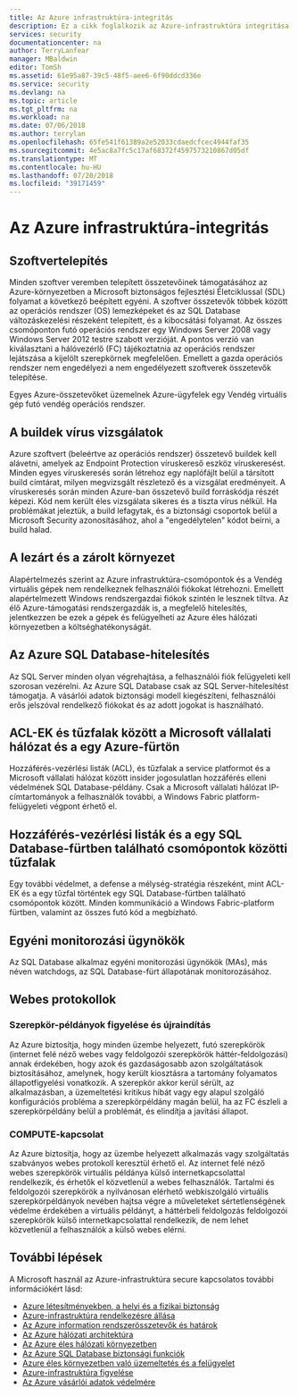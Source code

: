 ```yaml
---
title: Az Azure infrastruktúra-integritás
description: Ez a cikk foglalkozik az Azure-infrastruktúra integritása.
services: security
documentationcenter: na
author: TerryLanfear
manager: MBaldwin
editor: TomSh
ms.assetid: 61e95a87-39c5-48f5-aee6-6f90ddcd336e
ms.service: security
ms.devlang: na
ms.topic: article
ms.tgt_pltfrm: na
ms.workload: na
ms.date: 07/06/2018
ms.author: terrylan
ms.openlocfilehash: 65fe541f61389a2e52033cdaedcfcec4944faf35
ms.sourcegitcommit: 4e5ac8a7fc5c17af68372f4597573210867d05df
ms.translationtype: MT
ms.contentlocale: hu-HU
ms.lasthandoff: 07/20/2018
ms.locfileid: "39171459"
---
```

# <a name="azure-infrastructure-integrity"></a>Az Azure infrastruktúra-integritás

## <a name="software-installation"></a>Szoftvertelepítés
Minden szoftver veremben telepített összetevőinek támogatásához az Azure-környezetben a Microsoft biztonságos fejlesztési Életciklussal (SDL) folyamat a következő beépített egyéni. A szoftver összetevők többek között az operációs rendszer (OS) lemezképeket és az SQL Database változáskezelési részeként telepített, és a kibocsátási folyamat. Az összes csomóponton futó operációs rendszer egy Windows Server 2008 vagy Windows Server 2012 testre szabott verzióját. A pontos verzió van kiválasztani a hálóvezérlő (FC) tájékoztatnia az operációs rendszer lejátszása a kijelölt szerepkörnek megfelelően. Emellett a gazda operációs rendszer nem engedélyezi a nem engedélyezett szoftverek összetevők telepítése.

Egyes Azure-összetevőket üzemelnek Azure-ügyfelek egy Vendég virtuális gép futó vendég operációs rendszer.

## <a name="virus-scans-on-builds"></a>A buildek vírus vizsgálatok
Azure szoftvert (beleértve az operációs rendszer) összetevő buildek kell alávetni, amelyek az Endpoint Protection víruskereső eszköz víruskeresést. Minden egyes víruskeresés során létrehoz egy naplófájlt belül a társított build címtárat, milyen megvizsgált részletező és a vizsgálat eredményeit. A víruskeresés során minden Azure-ban összetevő build forráskódja részét képezi. Kód nem került éles vizsgálata sikeres és a tiszta vírus nélkül. Ha problémákat jeleztük, a build lefagytak, és a biztonsági csoportok belül a Microsoft Security azonosításához, ahol a "engedélytelen" kódot beírni, a build halad.

## <a name="closed-and-locked-environment"></a>A lezárt és a zárolt környezet
Alapértelmezés szerint az Azure infrastruktúra-csomópontok és a Vendég virtuális gépek nem rendelkeznek felhasználói fiókokat létrehozni. Emellett alapértelmezett Windows rendszergazdai fiókok szintén le lesznek tiltva. Az élő Azure-támogatási rendszergazdák is, a megfelelő hitelesítés, jelentkezzen be ezek a gépek és felügyelheti az Azure éles hálózati környezetben a költséghatékonyságát.

## <a name="azure-sql-database-authentication"></a>Az Azure SQL Database-hitelesítés
Az SQL Server minden olyan végrehajtása, a felhasználói fiók felügyeleti kell szorosan vezérelni. Az Azure SQL Database csak az SQL Server-hitelesítést támogatja. A vásárlói adatok biztonsági modell kiegészíteni, felhasználói erős jelszóval rendelkező fiókokat és az adott jogokat is használható.

## <a name="acls-and-firewalls-between-the-microsoft-corporate-network-and-an-azure-cluster"></a>ACL-EK és tűzfalak között a Microsoft vállalati hálózat és a egy Azure-fürtön
Hozzáférés-vezérlési listák (ACL), és tűzfalak a service platformot és a Microsoft vállalati hálózat között insider jogosulatlan hozzáférés elleni védelmének SQL Database-példány. Csak a Microsoft vállalati hálózat IP-címtartományok a felhasználók további, a Windows Fabric platform-felügyeleti végpont érhető el.

## <a name="acls-and-firewalls-between-nodes-in-a-sql-database-cluster"></a>Hozzáférés-vezérlési listák és a egy SQL Database-fürtben található csomópontok közötti tűzfalak
Egy további védelmet, a defense a mélység-stratégia részeként, mint ACL-EK és a egy tűzfal történtek egy SQL Database-fürtben található csomópontok között. Minden kommunikáció a Windows Fabric-platform fürtben, valamint az összes futó kód a megbízható.

## <a name="custom-monitoring-agents"></a>Egyéni monitorozási ügynökök
Az SQL Database alkalmaz egyéni monitorozási ügynökök (MAs), más néven watchdogs, az SQL Database-fürt állapotának monitorozásához.

## <a name="web-protocols"></a>Webes protokollok

### <a name="role-instance-monitoring-and-restart"></a>Szerepkör-példányok figyelése és újraindítás
Az Azure biztosítja, hogy minden üzembe helyezett, futó szerepkörök (internet felé néző webes vagy feldolgozói szerepkörök háttér-feldolgozási) annak érdekében, hogy azok és gazdaságosabb azon szolgáltatások biztosításához, amelynek, hogy került kiosztásra a tartomány folyamatos állapotfigyelési vonatkozik. A szerepkör akkor kerül sérült, az alkalmazásban, a üzemeltetési kritikus hibát vagy egy alapul szolgáló konfigurációs probléma a szerepkörpéldány magán belül, ha az FC észleli a szerepkörpéldány belül a problémát, és elindítja a javítási állapot.

### <a name="compute-connectivity"></a>COMPUTE-kapcsolat
Az Azure biztosítja, hogy az üzembe helyezett alkalmazás vagy szolgáltatás szabványos webes protokoll keresztül érhető el. Az internet felé néző webes szerepkörök virtuális példánya külső internetkapcsolattal rendelkezik, és érhetők el közvetlenül a webes felhasználók. Tartalmi és feldolgozói szerepkörök a nyilvánosan elérhető webkiszolgáló virtuális szerepkörpéldányok nevében hajtsa végre a műveleteket sértetlenségének védelme érdekében a virtuális példányt, a háttérbeli feldolgozás feldolgozói szerepkörök külső internetkapcsolattal rendelkezik, de nem lehet közvetlenül a felhasználók a külső webes elérni.

## <a name="next-steps"></a>További lépések
A Microsoft használ az Azure-infrastruktúra secure kapcsolatos további információkért lásd:

- [Azure létesítményekben, a helyi és a fizikai biztonság](azure-physical-security.md)
- [Azure-infrastruktúra rendelkezésre állása](azure-infrastructure-availability.md)
- [Az Azure information rendszerösszetevők és határok](azure-infrastructure-components.md)
- [Az Azure hálózati architektúra](azure-infrastructure-network.md)
- [Az Azure éles hálózati környezetben](azure-production-network.md)
- [Az Azure SQL Database biztonsági funkciók](azure-infrastructure-sql.md)
- [Azure éles környezetben való üzemeltetés és a felügyelet](azure-infrastructure-operations.md)
- [Azure-infrastruktúra figyelése](azure-infrastructure-monitoring.md)
- [Az Azure vásárlói adatok védelmére](azure-protection-of-customer-data.md)
